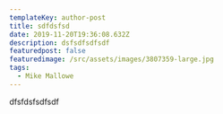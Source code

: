 ```yaml
---
templateKey: author-post
title: sdfdsfsd
date: 2019-11-20T19:36:08.632Z
description: dsfsdfsdfsdf
featuredpost: false
featuredimage: /src/assets/images/3807359-large.jpg
tags:
  - Mike Mallowe
---
```

dfsfdsfsdfsdf
